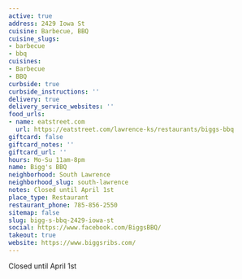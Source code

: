 ```yaml
---
active: true
address: 2429 Iowa St
cuisine: Barbecue, BBQ
cuisine_slugs:
- barbecue
- bbq
cuisines:
- Barbecue
- BBQ
curbside: true
curbside_instructions: ''
delivery: true
delivery_service_websites: ''
food_urls:
- name: eatstreet.com
  url: https://eatstreet.com/lawrence-ks/restaurants/biggs-bbq
giftcard: false
giftcard_notes: ''
giftcard_url: ''
hours: Mo-Su 11am-8pm
name: Bigg's BBQ
neighborhood: South Lawrence
neighborhood_slug: south-lawrence
notes: Closed until April 1st
place_type: Restaurant
restaurant_phone: 785-856-2550
sitemap: false
slug: bigg-s-bbq-2429-iowa-st
social: https://www.facebook.com/BiggsBBQ/
takeout: true
website: https://www.biggsribs.com/
---
```


Closed until April 1st